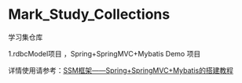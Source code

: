 # Mark_Study_Collections
学习集仓库


1.rdbcModel项目 ，Spring+SpringMVC+Mybatis Demo 项目

详情使用请参考：[SSM框架——Spring+SpringMVC+Mybatis的搭建教程](https://blog.csdn.net/zhshulin/article/details/23912615)
